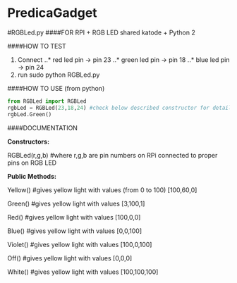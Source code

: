 # PredicaGadget
#RGBLed.py
####FOR 
  RPI  +  RGB LED shared katode  + Python 2

####HOW TO TEST
1. Connect 
..* red led pin -> pin 23
..*  green led pin -> pin 18
..*  blue led pin -> pin 24
2.  run sudo python RGBLed.py

####HOW TO USE (from python)
```python
from RGBLed import RGBLed
rgbLed = RGBLed(23,18,24) #check below described constructor for details
rgbLed.Green()
```
  
####DOCUMENTATION

**Constructors:**

  RGBLed(r,g,b) #where r,g,b are pin numbers on RPi connected to proper pins on RGB LED

  
**Public Methods:**

  Yellow()  #gives yellow light with values (from 0 to 100) [100,60,0]

  Green()   #gives yellow light with values [3,100,1] 

  Red()     #gives yellow light with values [100,0,0] 

  Blue()    #gives yellow light with values [0,0,100] 

  Violet()  #gives yellow light with values [100,0,100] 

  Off()     #gives yellow light with values [0,0,0] 

  White()   #gives yellow light with values [100,100,100] 
  
